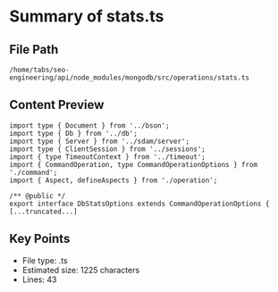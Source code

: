 # Summary of stats.ts
  
## File Path
`/home/tabs/seo-engineering/api/node_modules/mongodb/src/operations/stats.ts`

## Content Preview
```
import type { Document } from '../bson';
import type { Db } from '../db';
import type { Server } from '../sdam/server';
import type { ClientSession } from '../sessions';
import { type TimeoutContext } from '../timeout';
import { CommandOperation, type CommandOperationOptions } from './command';
import { Aspect, defineAspects } from './operation';

/** @public */
export interface DbStatsOptions extends CommandOperationOptions {
[...truncated...]
```

## Key Points
- File type: .ts
- Estimated size: 1225 characters
- Lines: 43
